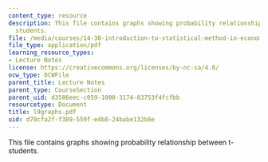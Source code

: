 ```yaml
---
content_type: resource
description: This file contains graphs showing probability relationship between t-
  students.
file: /media/courses/14-30-introduction-to-statistical-method-in-economics-spring-2006/d70cfa2ff389559fe4b824babe132b8e_l9graphs.pdf
file_type: application/pdf
learning_resource_types:
- Lecture Notes
license: https://creativecommons.org/licenses/by-nc-sa/4.0/
ocw_type: OCWFile
parent_title: Lecture Notes
parent_type: CourseSection
parent_uid: d3586eec-c059-1000-3174-83753f4fcfbb
resourcetype: Document
title: l9graphs.pdf
uid: d70cfa2f-f389-559f-e4b8-24babe132b8e
---
```

This file contains graphs showing probability relationship between t- students.